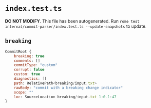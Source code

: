 # `index.test.ts`

**DO NOT MODIFY**. This file has been autogenerated. Run `rome test internal/commit-parser/index.test.ts --update-snapshots` to update.

## `breaking`

```javascript
CommitRoot {
	breaking: true
	comments: []
	commitType: "custom"
	corrupt: false
	custom: true
	diagnostics: []
	path: RelativePath<breaking/input.txt>
	rawBody: "commit with a breaking change indicator"
	scope: ""
	loc: SourceLocation breaking/input.txt 1:0-1:47
}
```
